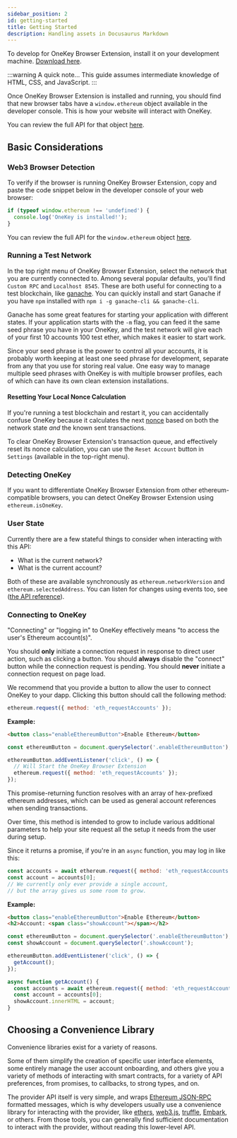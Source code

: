```yaml
---
sidebar_position: 2
id: getting-started
title: Getting Started
description: Handling assets in Docusaurus Markdown
---
```


To develop for OneKey Browser Extension, install it on your development machine. [Download here](https://onekey.so/plugin/).

:::warning A quick note...
This guide assumes intermediate knowledge of HTML, CSS, and JavaScript.
:::

Once OneKey Browser Extension is installed and running, you should find that new browser tabs have a `window.ethereum` object available in the developer console.
This is how your website will interact with OneKey.

You can review the full API for that object [here](/Extension/API%20Reference/ethereum-provider).

## Basic Considerations

### Web3 Browser Detection

To verify if the browser is running OneKey Browser Extension, copy and paste the code snippet below in the developer console of your web browser:

```javascript
if (typeof window.ethereum !== 'undefined') {
  console.log('OneKey is installed!');
}
```

You can review the full API for the `window.ethereum` object [here](/Extension/API%20Reference/ethereum-provider).

### Running a Test Network

In the top right menu of OneKey Browser Extension, select the network that you are currently connected to. Among several popular defaults, you'll find `Custom RPC` and `Localhost 8545`. These are both useful for connecting to a test blockchain, like [ganache](https://www.trufflesuite.com/ganache). You can quickly install and start Ganache if you have `npm` installed with `npm i -g ganache-cli && ganache-cli`.

Ganache has some great features for starting your application with different states. If your application starts with the `-m` flag, you can feed it the same seed phrase you have in your OneKey, and the test network will give each of your first 10 accounts 100 test ether, which makes it easier to start work.

Since your seed phrase is the power to control all your accounts, it is probably worth keeping at least one seed phrase for development, separate from any that you use for storing real value. One easy way to manage multiple seed phrases with OneKey is with multiple browser profiles, each of which can have its own clean extension installations.

#### Resetting Your Local Nonce Calculation

If you're running a test blockchain and restart it, you can accidentally confuse OneKey because it calculates the next [nonce](./sending-transactions.html#nonce-ignored)
based on both the network state _and_ the known sent transactions.

To clear OneKey Browser Extension's transaction queue, and effectively reset its nonce calculation, you can use the `Reset Account` button in `Settings` (available in the top-right menu).

### Detecting OneKey

If you want to differentiate OneKey Browser Extension from other ethereum-compatible browsers, you can detect OneKey Browser Extension using `ethereum.isOneKey`.

### User State

Currently there are a few stateful things to consider when interacting with this API:

- What is the current network?
- What is the current account?

Both of these are available synchronously as `ethereum.networkVersion` and `ethereum.selectedAddress`.
You can listen for changes using events too, see ([the API reference](./ethereum-provider.html)).

### Connecting to OneKey

"Connecting" or "logging in" to OneKey effectively means "to access the user's Ethereum account(s)".

You should **only** initiate a connection request in response to direct user action, such as clicking a button.
You should **always** disable the "connect" button while the connection request is pending.
You should **never** initiate a connection request on page load.

We recommend that you provide a button to allow the user to connect OneKey to your dapp.
Clicking this button should call the following method:

```javascript
ethereum.request({ method: 'eth_requestAccounts' });
```

**Example:**

```html
<button class="enableEthereumButton">Enable Ethereum</button>
```

```javascript
const ethereumButton = document.querySelector('.enableEthereumButton');

ethereumButton.addEventListener('click', () => {
  // Will Start the OneKey Browser Extension
  ethereum.request({ method: 'eth_requestAccounts' });
});
```

This promise-returning function resolves with an array of hex-prefixed ethereum addresses, which can be used as general account references when sending transactions.

Over time, this method is intended to grow to include various additional parameters to help your site request all the setup it needs from the user during setup.

Since it returns a promise, if you're in an `async` function, you may log in like this:

```javascript
const accounts = await ethereum.request({ method: 'eth_requestAccounts' });
const account = accounts[0];
// We currently only ever provide a single account,
// but the array gives us some room to grow.
```

**Example:**

```html
<button class="enableEthereumButton">Enable Ethereum</button>
<h2>Account: <span class="showAccount"></span></h2>
```

```javascript
const ethereumButton = document.querySelector('.enableEthereumButton');
const showAccount = document.querySelector('.showAccount');

ethereumButton.addEventListener('click', () => {
  getAccount();
});

async function getAccount() {
  const accounts = await ethereum.request({ method: 'eth_requestAccounts' });
  const account = accounts[0];
  showAccount.innerHTML = account;
}
```

## Choosing a Convenience Library

Convenience libraries exist for a variety of reasons.

Some of them simplify the creation of specific user interface elements, some entirely manage the user account onboarding, and others give you a variety of methods of interacting with smart contracts, for a variety of API preferences, from promises, to callbacks, to strong types, and on.

The provider API itself is very simple, and wraps
[Ethereum JSON-RPC](https://eth.wiki/json-rpc/API#json-rpc-methods)
formatted messages, which is why developers usually use a convenience library for interacting
with the provider, like [ethers](https://www.npmjs.com/package/ethers), [web3.js](https://www.npmjs.com/package/web3),
[truffle](https://www.trufflesuite.com/), [Embark](https://framework.embarklabs.io/), or others. From those tools,
you can generally find sufficient documentation to interact with the provider, without reading this lower-level API.
